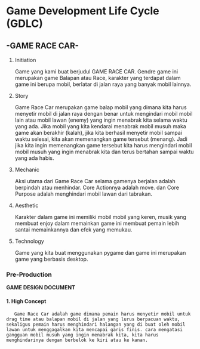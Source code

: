 # Game Development Life Cycle (GDLC)

## -GAME RACE CAR-

1. Initiation
   <p> Game yang kami buat berjudul GAME RACE CAR. Gendre game ini merupakan game Balapan atau Race, karakter yang terdapat dalam game ini berupa mobil, berlatar di jalan raya yang banyak mobil lainnya. <p>

2. Story
   <p> Game Race Car merupakan game balap mobil yang dimana kita harus menyetir mobil di jalan raya dengan benar untuk mengindari mobil mobil lain atau mobil lawan (enemy) yang ingin menabrak kita selama waktu yang ada. Jika mobil yang kita kendarai menabrak mobil musuh maka game akan berakhir (kalah), jika kita berhasil menyetir mobil sampai waktu selesai, kita akan memenangkan game tersebut (menang). Jadi jika kita ingin memenangkan game tersebut kita harus mengindari mobil mobil musuh yang ingin menabrak kita dan terus bertahan sampai waktu yang ada habis. <p> 

3. Mechanic
    <p> Aksi utama dari Game Race Car selama gamenya berjalan adalah berpindah atau menhindar. Core Actionnya adalah move. dan Core Purpose adalah menghindari mobil lawan dari tabrakan. <p>

4. Aesthetic
    <p> Karakter dalam game ini memiliki mobil mobil yang keren, musik yang membuat enjoy dalam memainkan game ini membuat pemain lebih santai memainkannya dan efek yang memukau. <p>

5. Technology
    <p> Game yang kita buat menggunakan pygame dan game ini merupakan game yang berbasis desktop. <p>
       
### Pre-Production
**GAME DESIGN DOCUMENT**

#### 1. High Concept
       Game Race Car adalah game dimana pemain harus menyetir mobil untuk drag time atau balapan mobil di jalan yang lurus berpacuan waktu, sekaligus pemain harus menghindari halangan yang di buat oleh mobil lawan untuk menggagalkan kita mencapai garis finis. cara mengatasi gangguan mobil musuh yang ingin menabrak kita, kita harus menghindarinya dengan berbelok ke kiri atau ke kanan. 
